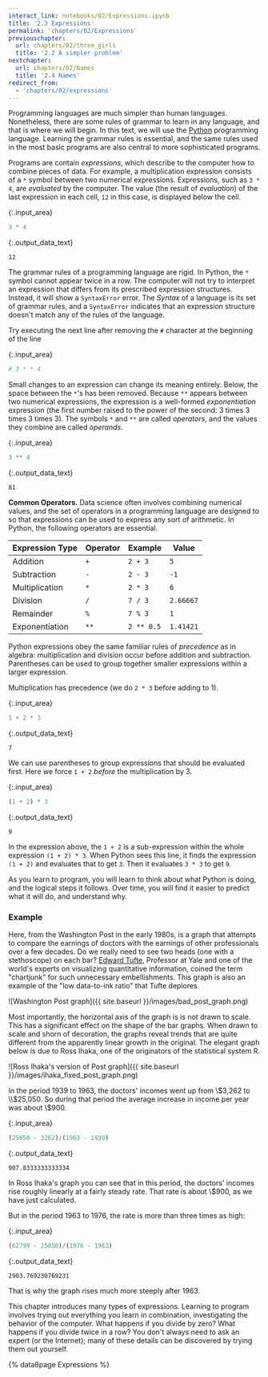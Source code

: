 ```yaml
---
interact_link: notebooks/02/Expressions.ipynb
title: '2.3 Expressions'
permalink: 'chapters/02/Expressions'
previouschapter:
  url: chapters/02/three_girls
  title: '2.2 A simpler problem'
nextchapter:
  url: chapters/02/Names
  title: '2.4 Names'
redirect_from:
  - 'chapters/02/expressions'
---
```


Programming languages are much simpler than human languages. Nonetheless,
there are some rules of grammar to learn in any language, and that is where we
will begin. In this text, we will use the [Python](https://www.python.org/)
programming language. Learning the grammar rules is essential, and the same
rules used in the most basic programs are also central to more sophisticated
programs.

Programs are contain *expressions*, which describe to the computer how to
combine pieces of data. For example, a multiplication expression consists of a
`*` symbol between two numerical expressions. Expressions, such as `3 * 4`,
are *evaluated* by the computer. The value (the result of *evaluation*) of the
last expression in each cell, `12` in this case, is displayed below the cell.



{:.input_area}
```python
3 * 4
```





{:.output_data_text}
```
12
```



The grammar rules of a programming language are rigid. In Python, the `*`
symbol cannot appear twice in a row. The computer will not try to interpret an
expression that differs from its prescribed expression structures. Instead, it
will show a `SyntaxError` error. The *Syntax* of a language is its set of
grammar rules, and a `SyntaxError` indicates that an expression structure
doesn't match any of the rules of the language.

Try executing the next line after removing the `#` character at the beginning
of the line



{:.input_area}
```python
# 3 * * 4
```


Small changes to an expression can change its meaning entirely. Below, the
space between the `*`'s has been removed. Because `**` appears between two
numerical expressions, the expression is a well-formed *exponentiation*
expression (the first number raised to the power of the second: 3 times 3
times 3 times 3). The symbols `*` and `**` are called *operators*, and the
values they combine are called *operands*.



{:.input_area}
```python
3 ** 4
```





{:.output_data_text}
```
81
```



**Common Operators.** Data science often involves combining numerical values,
and the set of operators in a programming language are designed to so that
expressions can be used to express any sort of arithmetic. In Python, the
following operators are essential.

| Expression Type | Operator | Example    | Value     |
|-----------------|----------|------------|-----------|
| Addition        | `+`      | `2 + 3`    | `5`       |
| Subtraction     | `-`      | `2 - 3`    | `-1`      |
| Multiplication  | `*`      | `2 * 3`    | `6`       |
| Division        | `/`      | `7 / 3`    | `2.66667` |
| Remainder       | `%`      | `7 % 3`    | `1`       |
| Exponentiation  | `**`     | `2 ** 0.5` | `1.41421` |

Python expressions obey the same familiar rules of *precedence* as in algebra:
multiplication and division occur before addition and subtraction. Parentheses
can be used to group together smaller expressions within a larger expression.

Multiplication has precedence (we do `2 * 3` before adding to 1).



{:.input_area}
```python
1 + 2 * 3
```





{:.output_data_text}
```
7
```



We can use parentheses to group expressions that should be evaluated first.
Here we force `1 + 2` *before* the multiplication by 3.



{:.input_area}
```python
(1 + 2) * 3
```





{:.output_data_text}
```
9
```



In the expression above, the `1 + 2` is a sub-expression within the whole
expression `(1 + 2) * 3`.  When Python sees this line, it finds the expression
`(1 + 2)` and evaluates that to get `3`.  Then it evaluates `3 * 3` to get
`9`.

As you learn to program, you will learn to think about what Python is doing,
and the logical steps it follows.  Over time, you will find it easier to
predict what it will do, and understand why.

### Example

Here, from the Washington Post in the early 1980s, is a graph that attempts to
compare the earnings of doctors with the earnings of other professionals over
a few decades. Do we really need to see two heads (one with a stethoscope) on
each bar? [Edward Tufte](https://en.wikipedia.org/wiki/Edward_Tufte),
Professor at Yale and one of the world's experts on visualizing quantitative
information, coined the term "chartjunk" for such unnecessary embellishments.
This graph is also an example of the "low data-to-ink ratio" that Tufte
deplores.

![Washington Post graph]({{ site.baseurl }}/images/bad_post_graph.png)

Most importantly, the horizontal axis of the graph is is not drawn to scale.
This has a significant effect on the shape of the bar graphs. When drawn to
scale and shorn of decoration, the graphs reveal trends that are quite
different from the apparently linear growth in the original. The elegant graph
below is due to Ross Ihaka, one of the originators of the statistical system
R.

![Ross Ihaka's version of Post graph]({{ site.baseurl }}/images/ihaka_fixed_post_graph.png)

In the period 1939 to 1963, the doctors' incomes went up from \\$3,262 to
\\$25,050. So during that period the average increase in income per year was
about \\$900.



{:.input_area}
```python
(25050 - 3262)/(1963 - 1939)
```





{:.output_data_text}
```
907.8333333333334
```



In Ross Ihaka's graph you can see that in this period, the doctors' incomes
rise roughly linearly at a fairly steady rate. That rate is about \\$900, as we
have just calculated.

But in the period 1963 to 1976, the rate is more than three times as high:



{:.input_area}
```python
(62799 - 25050)/(1976 - 1963)
```





{:.output_data_text}
```
2903.769230769231
```



That is why the graph rises much more steeply after 1963.

This chapter introduces many types of expressions. Learning to program
involves trying out everything you learn in combination, investigating the
behavior of the computer. What happens if you divide by zero? What happens if
you divide twice in a row? You don't always need to ask an expert (or the
Internet); many of these details can be discovered by trying them out
yourself.

{% data8page Expressions %}
